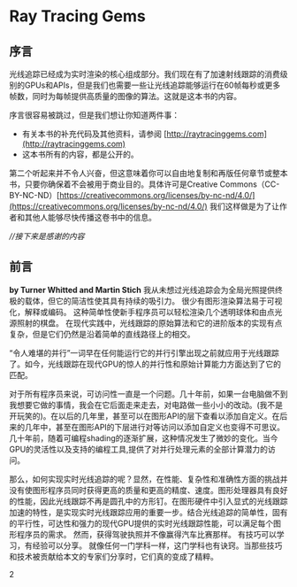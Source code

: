 # Ray Tracing Gems

## 序言

光线追踪已经成为实时渲染的核心组成部分。我们现在有了加速射线跟踪的消费级别的GPUs和APIs，但是我们也需要一些让光线追踪能够运行在60帧每秒或更多帧数，同时为每帧提供高质量的图像的算法。这就是这本书的内容。

序言很容易被跳过，但是我们想让你知道两件事：

* 有关本书的补充代码及其他资料，请参阅 [http://raytracinggems.com](http://raytracinggems.com)
* 这本书所有的内容，都是公开的。

第二个听起来并不令人兴奋，但这意味着你可以自由地复制和再版任何章节或整本书，只要你确保着不会被用于商业目的。具体许可是Creative Commons（CC-BY-NC-ND）[https://creativecommons.org/licenses/by-nc-nd/4.0/](https://creativecommons.org/licenses/by-nc-nd/4.0/)  我们这样做是为了让作者和其他人能够尽快传播这卷书中的信息。

_//接下来是感谢的内容_

## 前言
**by Turner Whitted and Martin Stich**
我从未想过光线追踪会为全局光照提供终极的载体，但它的简洁性使其具有持续的吸引力。 很少有图形渲染算法易于可视化，解释或编码。 这种简单性使新手程序员可以轻松渲染几个透明球体和由点光源照射的棋盘。 在现代实践中，光线跟踪的原始算法和它的进阶版本的实现有点复杂，但是它们仍然是沿着简单的直线路径上的相交。

“令人难堪的并行”一词早在任何能运行它的并行引擎出现之前就应用于光线跟踪了。如今，光线跟踪在现代GPU的惊人的并行性和原始计算能力方面达到了它的匹配。

对于所有程序员来说，可访问性一直是一个问题。几十年前，如果一台电脑做不到我想要它做的事情，我会在它后面走来走去，对电路做一些小小的改动。(我不是开玩笑的)。在以后的几年里，甚至可以在图形API的层下查看以添加自定义。在后来的几年中，甚至在图形API的下层进行对等访问以添加自定义也变得不可思议。几十年前，随着可编程shading的逐渐扩展，这种情况发生了微妙的变化。当今GPU的灵活性以及支持的编程工具,提供了对并行处理元素的全部计算潜力的访问。

那么，如何实现实时光线追踪的呢？显然，在性能、复杂性和准确性方面的挑战并没有使图形程序员同时获得更高的质量和更高的精度、速度。图形处理器具有良好的性能，因此光线跟踪不再是圆孔中的方形钉。在图形硬件中引入显式的光线跟踪加速的特性，是实现实时光线跟踪应用的重要一步。结合光线追踪的简单性，固有的平行性，可达性和强力的现代GPU提供的实时光线跟踪性能，可以满足每个图形程序员的需求。 然而，获得驾驶执照并不像赢得汽车比赛那样。 有技巧可以学习，有经验可以分享。 就像任何一门学科一样，这门学科也有诀窍。当那些技巧和技术被贡献给本文的专家们分享时，它们真的变成了精粹。






2